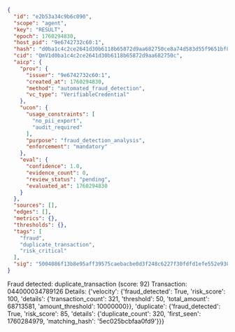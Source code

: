 ```json
{
  "id": "e2b53a34c9b6c090",
  "scope": "agent",
  "key": "RESULT",
  "epoch": 1760294830,
  "host_pid": "9e6742732c60:1",
  "hash": "d0ba1c4c2ce2641d30b6118b65872d9aa682750ce8a74d583d55f9651bf8a851",
  "cid": "QmV1d0ba1c4c2ce2641d30b6118b65872d9aa682750c",
  "aicp": {
    "prov": {
      "issuer": "9e6742732c60:1",
      "created_at": 1760294830,
      "method": "automated_fraud_detection",
      "vc_type": "VerifiableCredential"
    },
    "ucon": {
      "usage_constraints": [
        "no_pii_export",
        "audit_required"
      ],
      "purpose": "fraud_detection_analysis",
      "enforcement": "mandatory"
    },
    "eval": {
      "confidence": 1.0,
      "evidence_count": 0,
      "review_status": "pending",
      "evaluated_at": 1760294830
    }
  },
  "sources": [],
  "edges": [],
  "metrics": {},
  "thresholds": {},
  "tags": [
    "fraud",
    "duplicate_transaction",
    "risk_critical"
  ],
  "sig": "5004086f13b8e95aff39575caebacbe0d3f248c6227f30fdfd1efe552e9302bf"
}
```

Fraud detected: duplicate_transaction (score: 92)
Transaction: 044000034789126
Details: {'velocity': {'fraud_detected': True, 'risk_score': 100, 'details': {'transaction_count': 321, 'threshold': 50, 'total_amount': 68713581, 'amount_threshold': 10000000}}, 'duplicate': {'fraud_detected': True, 'risk_score': 85, 'details': {'duplicate_count': 320, 'first_seen': 1760284979, 'matching_hash': '5ec025bcbfaa0fd9'}}}